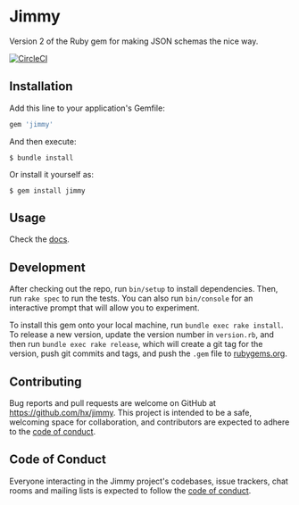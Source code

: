 # Jimmy

Version 2 of the Ruby gem for making JSON schemas the nice way.

[![CircleCI](https://circleci.com/gh/hx/jimmy/tree/master.svg?style=svg)](https://circleci.com/gh/hx/jimmy)

## Installation

Add this line to your application's Gemfile:

```ruby
gem 'jimmy'
```

And then execute:

    $ bundle install

Or install it yourself as:

    $ gem install jimmy

## Usage

Check the [docs](https://rubydoc.info/gems/jimmy).

## Development

After checking out the repo, run `bin/setup` to install dependencies. Then, run `rake spec` to run the tests. You can also run `bin/console` for an interactive prompt that will allow you to experiment.

To install this gem onto your local machine, run `bundle exec rake install`. To release a new version, update the version number in `version.rb`, and then run `bundle exec rake release`, which will create a git tag for the version, push git commits and tags, and push the `.gem` file to [rubygems.org](https://rubygems.org).

## Contributing

Bug reports and pull requests are welcome on GitHub at https://github.com/hx/jimmy. This project is intended to be a safe, welcoming space for collaboration, and contributors are expected to adhere to the [code of conduct](https://github.com/hx/jimmy/blob/master/CODE_OF_CONDUCT.md).

## Code of Conduct

Everyone interacting in the Jimmy project's codebases, issue trackers, chat rooms and mailing lists is expected to follow the [code of conduct](https://github.com/hx/jimmy/blob/master/CODE_OF_CONDUCT.md).

